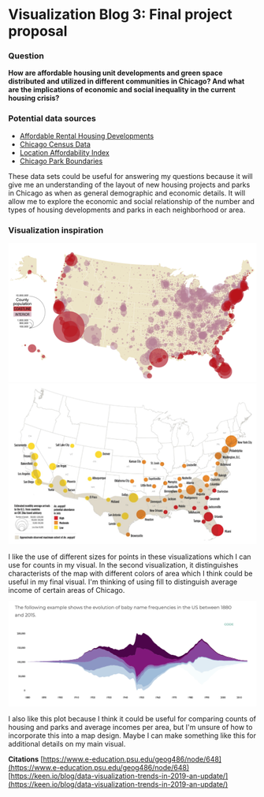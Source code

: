 # Visualization Blog 3: Final project proposal

### Question
**How are affordable housing unit developments and green space distributed and utilized in different communities in Chicago? And what are the implications of economic and social inequality in the current housing crisis?**   

### Potential data sources
- [Affordable Rental Housing Developments](https://data.cityofchicago.org/Community-Economic-Development/Affordable-Rental-Housing-Developments-Map/k3g7-7kgc)
- [Chicago Census Data](https://data.cityofchicago.org/Health-Human-Services/Census-Data-Selected-socioeconomic-indicators-in-C/kn9c-c2s2)
- [Location Affordability Index](https://hudgis-hud.opendata.arcgis.com/datasets/location-affordability-index-v-3/explore?location=12.129159%2C0.315617%2C1.93)
- [Chicago Park Boundaries](https://data.cityofchicago.org/Parks-Recreation/Parks-Chicago-Park-District-Park-Boundaries-curren/ej32-qgdr)

These data sets could be useful for answering my questions because it will give me an understanding of the layout of new housing projects and parks in Chicago as when as general demographic and economic details. It will allow me to explore the economic and social relationship of the number and types of housing developments and parks in each neighborhood or area.

### Visualization inspiration

![Map example 1](images/map_ex.png)
![Map example 2](images/map_ex2.png)

I like the use of different sizes for points in these visualizations which I can use for counts in my visual. In the second visualization, it distinguishes characterists of the map with different colors of area which I think could be useful in my final visual. I'm thinking of using fill to distinguish average income of certain areas of Chicago.

![Frequency example](images/frequency_ex.png)

I also like this plot because I think it could be useful for comparing counts of housing and parks and average incomes per area, but I'm unsure of how to incorporate this into a map design. Maybe I can make something like this for additional details on my main visual.

**Citations**
[https://www.e-education.psu.edu/geog486/node/648](https://www.e-education.psu.edu/geog486/node/648)
[https://keen.io/blog/data-visualization-trends-in-2019-an-update/](https://keen.io/blog/data-visualization-trends-in-2019-an-update/)
